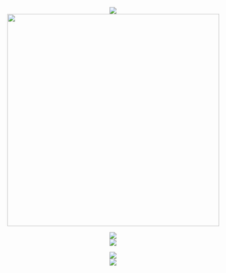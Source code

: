 <div align="center">
    <a align="center" href="https://github.com/FernandoBade/">
        <img src="https://readme-typing-svg.herokuapp.com?font=Montserrat&weight=700&size=24&duration=3000&pause=500&color=006aff&center=true&random=false&width=500&height=60&lines=Associate+product+manager+by+day+👨‍💻;Coding+enthusiast+by+night+🚀;Gamer+and+series+addict+in+between+🎮">
    </a>
</div>

<div align="center">
    <img src="https://miro.medium.com/v2/resize:fit:2000/0*eIhVp0KXrXSSHORN.gif" width=495>
</div>

<p></p>
<div align="center">
    <a align="center" href="https://github.com/FernandoBade/">
        <img src="https://readme-typing-svg.herokuapp.com?font=Montserrat&weight=700&size=24&duration=1000&pause=500000&color=006aff&center=true&random=false&width=500&height=60&lines=My+ongoing+project+for+2025+🔥">
    </a>
</div>

<div align="center">
      <img align="center" src="https://github-readme-stats.vercel.app/api/pin/?username=fernandobade&repo=laurus-API&hide_border=true&show_owner=true&theme=transparent&card_width=495" />
</div>

<p></p>
<!-- <div align="center">
  <img  align="center" src="https://github-readme-streak-stats.herokuapp.com?user=fernandobade&theme=transparent&hide_border=true&mode=weekly" />
</div>
-->

<div align="center">
  <img  align="center" src="https://github-readme-stats-fernandobades-projects.vercel.app/api?username=fernandobade&show=prs_merged,prs_merged_percentage&theme=transparent&rank_icon=percentile&hide_border=true&include_all_commits=true&custom_title=General%20status&number_format=long&show_icons=true&card_width=495" />
</div>
  
<div align="center">
  <img  align="center" src="https://github-readme-stats-fernandobades-projects.vercel.app/api/wakatime?username=fernandobade&hide=binary,other,json,text,prolog,gdscript3,bash,xml,tsconfig&hide_border=true&layout=compact&custom_title=Learning%20path%20so%20far&card_width=450&langs_count=14&theme=transparent&card_width=495" />
</div>




<!--
<p align="center">
  <a href="https://skillicons.dev">
    <img src="https://skillicons.dev/icons?i=bootstrap,cs,css,cypress,dotnet,express,figma,git,github,html,js,jquery,md,mongodb,mysql,nextjs,nodejs,npm,postman,prisma,py,react,sass,tailwind,ts,visualstudio,vscode&perline=9" />
  </a>
</p>
-->

<!--
<div align="center">
  <img align="center" src="https://github-readme-stats.vercel.app/api/pin/?username=fernandobade&repo=stardewOS&hide_border=true&theme=dracula&card_width=495" />
</div>

<div align="center">
  <img align="center" src="https://github-readme-stats.vercel.app/api/pin/?username=fernandobade&repo=poke-ipsum&hide_border=true&theme=dracula&card_width=495" />
</div>

<div align="center">
  <img align="center" src="https://github-readme-stats.vercel.app/api/pin/?username=fernandobade&repo=laurus&hide_border=true&theme=dracula&card_width=495" />
</div>

<div align="center">
  <img align="center" src="https://github-readme-stats.vercel.app/api/pin/?username=fernandobade&repo=certified-tech-developer&hide_border=true&theme=dracula&card_width=495" />
</div>

<div align="center">
  <img align="center" src="https://github-readme-stats.vercel.app/api/pin/?username=fernandobade&repo=projeto-aluchefs&hide_border=true&theme=dracula&card_width=495" />
</div>

-->
